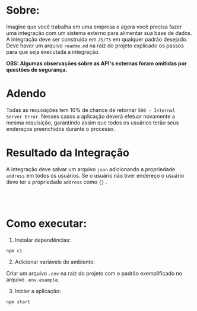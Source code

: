 # Sobre:

Imagine que você trabalha em uma empresa e agora você precisa fazer uma integração com
um sistema externo para alimentar sua base de dados. A integração deve ser construída em `JS/TS` em qualquer padrão desejado. Deve haver um
arquivo `readme.md` na raiz do projeto explicado os passos para que seja executada a
integração.

**OBS: Algumas observações sobre as API's externas foram omitidas por questões de segurança.**

# Adendo

Todas as requisições tem 10% de chance de retornar `500 - Internal Server Error`.
Nesses casos a aplicação deverá efetuar novamente a mesma requisição, garantindo assim
que todos os usuários terão seus endereços preenchidos durante o processo.

# Resultado da Integração

A integração deve salvar um arquivo `json` adicionando a propriedade `address` em todos
os usuários. Se o usuário não tiver endereço o usuário deve ter a propriedade `address`
como `{}` .

<br/><br/>

# Como executar:

1. Instalar dependências:
```
npm ci
```

2. Adicionar variáveis de ambiente:

Criar um arquivo `.env` na raiz do projeto com o padrão exemplificado no arquivo `.env.example`.

3. Iniciar a aplicação:
```
npm start
```
